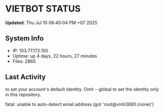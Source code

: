 # VIETBOT STATUS
**Updated**: Thu Jul 10 06:40:04 PM +07 2025

## System Info
- IP: 103.77.172.150
- Uptime: up 4 days, 22 hours, 27 minutes
- Files: 2865

## Last Activity

to set your account's default identity.
Omit --global to set the identity only in this repository.

fatal: unable to auto-detect email address (got 'root@vinh3690.(none)')
